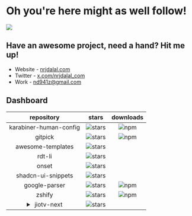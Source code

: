 # Oh you're here might as well follow!

![](https://rdt.li/gh-nrjdalal-visits)

## Have an awesome project, need a hand? Hit me up!

- Website - [nrjdalal.com](https://rdt.li/gh2nrjdalal)
- Twitter - [x.com/nrjdalal_com](https://rdt.li/x-nrjdalal)
- Work - [nd941z@gmail.com](mailto:nd941z@gmail.com)

## Dashboard

|                            repository                            |                                                  stars                                                  |                                        downloads                                        |
| :--------------------------------------------------------------: | :-----------------------------------------------------------------------------------------------------: | :-------------------------------------------------------------------------------------: |
|                      karabiner-human-config                      | ![stars](https://img.shields.io/github/stars/nrjdalal/karabiner-human-config?label=&style=&color=white) | ![npm](https://img.shields.io/npm/dt/karabiner-human-config?label=&style=&color=white)  |
|                             gitpick                              |        ![stars](https://img.shields.io/github/stars/nrjdalal/gitpick?label=&style=&color=white)         |         ![npm](https://img.shields.io/npm/dt/gitpick?label=&style=&color=white)         |
|                        awesome-templates                         |   ![stars](https://img.shields.io/github/stars/nrjdalal/awesome-templates?label=&style=&color=white)    |                                                                                         |
|                              rdt-li                              |         ![stars](https://img.shields.io/github/stars/nrjdalal/rdt-li?label=&style=&color=white)         |                                                                                         |
|                              onset                               |         ![stars](https://img.shields.io/github/stars/nrjdalal/onset?label=&style=&color=white)          |                                                                                         |
|                        shadcn-ui-snippets                        |   ![stars](https://img.shields.io/github/stars/nrjdalal/shadcn-ui-snippets?label=&style=&color=white)   |                                                                                         |
|                          google-parser                           |     ![stars](https://img.shields.io/github/stars/nrjdalal/google-parser?label=&style=&color=white)      | ![npm](https://img.shields.io/npm/dt/@nrjdalal/google-parser?label=&style=&color=white) |
|                              zshify                              |         ![stars](https://img.shields.io/github/stars/nrjdalal/zshify?label=&style=&color=white)         |         ![npm](https://img.shields.io/npm/dt/zshify?label=&style=&color=white)          |
| <details><summary>&nbsp;jiotv-next</summary>2022-08-28</details> |       ![stars](https://img.shields.io/github/stars/nrjdalal/JioTV-Next?label=&style=&color=white)       |                                                                                         |
